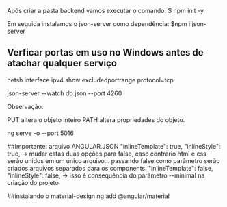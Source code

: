 Após criar a pasta backend vamos executar o comando:
$ npm init -y

Em seguida instalamos o json-server como dependência:
$npm i json-server

## Verficar portas em uso no Windows antes de atachar qualquer serviço

netsh interface ipv4 show excludedportrange protocol=tcp

json-server --watch db.json --port 4260

Observação:

PUT altera o objeto inteiro
PATH altera propriedades do objeto.

ng serve -o --port 5016

##Importante: arquivo ANGULAR.JSON
"inlineTemplate": true,
"inlineStyle": true,
-> mudar estas duas opções para false, caso contrario html e css serão unidos em
um único arquivo... passando false como parâmetro serão criados arquivos separados
para os components.
"inlineTemplate": false,
"inlineStyle": false,
-> isso é consequência do parâmetro --minimal na criação do projeto

##instalando o material-design
ng add @angular/material
